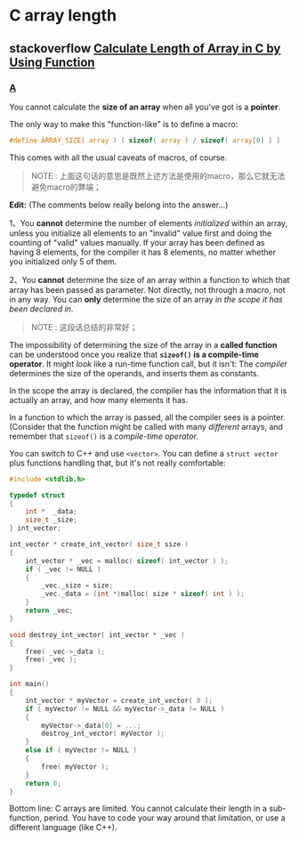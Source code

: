 # C array length



## stackoverflow [Calculate Length of Array in C by Using Function](https://stackoverflow.com/questions/4162923/calculate-length-of-array-in-c-by-using-function)	



### [A](https://stackoverflow.com/a/4162948)

You cannot calculate the **size of an array** when all you've got is a **pointer**.

The only way to make this "function-like" is to define a macro:

```c
#define ARRAY_SIZE( array ) ( sizeof( array ) / sizeof( array[0] ) )
```

This comes with all the usual caveats of macros, of course.

> NOTE : 上面这句话的意思是既然上述方法是使用的macro，那么它就无法避免macro的弊端；

**Edit:** (The comments below really belong into the answer...)

1、You **cannot** determine the number of elements *initialized* within an array, unless you initialize all elements to an "invalid" value first and doing the counting of "valid" values manually. If your array has been defined as having 8 elements, for the compiler it has 8 elements, no matter whether you initialized only 5 of them.

2、You **cannot** determine the size of an array within a function to which that array has been passed as parameter. Not directly, not through a macro, not in any way. You can **only** determine the size of an array *in the scope it has been declared in*.

> NOTE : 这段话总结的非常好；

The impossibility of determining the size of the array in a **called function** can be understood once you realize that **`sizeof()` is a compile-time operator**. It might *look* like a run-time function call, but it isn't: The *compiler* determines the size of the operands, and inserts them as constants.

In the scope the array is declared, the compiler has the information that it is actually an array, and how many elements it has.

In a function to which the array is passed, all the compiler sees is a pointer. (Consider that the function might be called with many *different* arrays, and remember that `sizeof()` is a *compile-time operator*.

You can switch to C++ and use `<vector>`. You can define a `struct vector` plus functions handling that, but it's not really comfortable:

```c
#include <stdlib.h>

typedef struct
{
    int *  _data;
    size_t _size;
} int_vector;

int_vector * create_int_vector( size_t size )
{
    int_vector * _vec = malloc( sizeof( int_vector ) );
    if ( _vec != NULL )
    {
        _vec._size = size;
        _vec._data = (int *)malloc( size * sizeof( int ) );
    }
    return _vec;
}

void destroy_int_vector( int_vector * _vec )
{
    free( _vec->_data );
    free( _vec );
}

int main()
{
    int_vector * myVector = create_int_vector( 8 );
    if ( myVector != NULL && myVector->_data != NULL )
    {
        myVector->_data[0] = ...;
        destroy_int_vector( myVector );
    }
    else if ( myVector != NULL )
    {
        free( myVector );
    }
    return 0;
}
```

Bottom line: C arrays are limited. You cannot calculate their length in a sub-function, period. You have to code your way around that limitation, or use a different language (like C++).